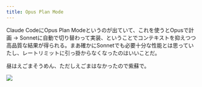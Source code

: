 ```yaml
---
title: Opus Plan Mode
---
```


Claude CodeにOpus Plan Modeというのが出ていて、これを使うとOpusで計画 → Sonnetに自動で切り替わって実装、ということでコンテキストを抑えつつ高品質な結果が得られる。まあ確かにSonnetでも必要十分な性能とは思っていたし、レートリミットに引っ掛からなくなったのはいいことだ。

昼はえごまそうめん、ただしえごまはなかったので紫蘇で。

![](https://photos.apkas.net/medium/202508/20250814-1R300080.webp)
